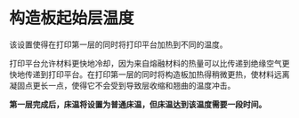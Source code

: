 构造板起始层温度
====
该设置使得在打印第一层的同时将打印平台加热到不同的温度。

打印平台允许材料更快地冷却，因为来自熔融材料的热量可以比传递到绝缘空气更快地传递到打印平台。在打印第一层的同时将构造板加热得稍微更热，使材料远离凝固点更长一点，使得它不会受到导致层收缩和翘曲的温度冲击。

**第一层完成后，床温将设置为普通床温，但床温达到该温度需要一段时间。**
